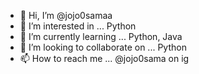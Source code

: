 - 👋 Hi, I’m @jojo0samaa
- 👀 I’m interested in ... Python
- 🌱 I’m currently learning ... Python, Java
- 💞️ I’m looking to collaborate on ... Python
- 📫 How to reach me ... @jojo0sama on ig

<!---
jojo0samaa/jojo0samaa is a ✨ special ✨ repository because its `README.md` (this file) appears on your GitHub profile.
You can click the Preview link to take a look at your changes.
--->
